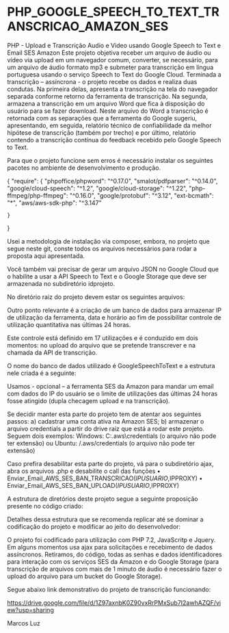 # PHP_GOOGLE_SPEECH_TO_TEXT_TRANSCRICAO_AMAZON_SES
PHP - Upload e Transcrição Audio e Video usando Google Speech to Text e Email SES Amazon
Este projeto objetiva receber um arquivo de áudio ou vídeo via upload em um navegador comum, converter, se necessário, para um arquivo de áudio formato mp3 e submeter para transcrição em língua portuguesa usando o serviço Speech to Text do Google Cloud.
Terminada a transcrição –   assíncrona - o projeto recebe os dados e realiza duas condutas. 
Na primeira delas, apresenta a transcrição na tela do navegador separada conforme retorno da ferramenta de transcrição. 
Na segunda, armazena a transcrição em um arquivo Word que fica à disposição do usuário para se fazer download.  Neste arquivo do Word a transcrição é retornada com as separações que a ferramenta do Google sugeriu, apresentando, em seguida, relatório técnico de confiabilidade da melhor hipótese de transcrição (também por trecho) e por último, relatório contendo a transcrição contínua do feedback recebido pelo Google Speech to Text.

 

Para que o projeto funcione sem erros é necessário instalar os seguintes pacotes no ambiente de desenvolvimento e produção.

{
    "require": {
        "phpoffice/phpword": "^0.17.0",
        "smalot/pdfparser": "^0.14.0",
        "google/cloud-speech": "^1.2",
        "google/cloud-storage": "^1.22",
        "php-ffmpeg/php-ffmpeg": "^0.16.0",
        "google/protobuf": "^3.12",
        "ext-bcmath": "*",
        "aws/aws-sdk-php": "^3.147"
 
    }
}

Usei a metodologia de instalação via composer, embora, no projeto que segue neste git, conste todos os arquivos necessários para rodar a proposta aqui apresentada.

Você também vai precisar de gerar um arquivo JSON no Google Cloud que o habilite a usar a API Speech to Text e o Google Storage que deve ser armazenada no subdiretório idprojeto.

No diretório raiz do projeto devem estar os seguintes arquivos:

 

Outro ponto relevante é a criação de um banco de dados para armazenar IP de utilização da ferramenta, data e horário ao fim de possibilitar controle de utilização quantitativa nas últimas 24 horas. 

Este controle está definido em 17 utilizações e é conduzido em dois momentos: no upload do arquivo que se pretende transcrever e na chamada da API de transcrição. 

O nome do banco de dados utilizado é GoogleSpeechToText e a estrutura nele criada é a seguinte:

 


Usamos - opcional – a ferramenta SES da Amazon para mandar um email  com dados do  IP do usuário se o limite de utilizações das últimas 24 horas fosse atingido (dupla checagem upload e na transcrição).

Se decidir manter esta parte do projeto tem de atentar aos seguintes passos: a) cadastrar uma conta ativa na Amazon SES; b) armazenar o arquivo credentials a partir do drive raiz que está a rodar este projeto. 
Seguem dois exemplos: 
Windows: C:\.aws\credentials (o arquivo não pode ter extensão) ou
Ubuntu: /.aws/credentials  (o arquivo não pode ter extensão)

Caso prefira desabilitar esta parte do projeto, vá para o subdiretório ajax, abra os arquivos .php e desabilite o call das funções 
•	Enviar_Email_AWS_SES_BAN_TRANSCRICAO($IPUSUARIO,$IPPROXY)
•	Enviar_Email_AWS_SES_BAN_UPLOAD($IPUSUARIO,$IPPROXY)


A estrutura de diretórios deste projeto segue a seguinte proposição presente no código criado:

 

Detalhes dessa estrutura que se recomenda replicar até se dominar a codificação do projeto e modificar ao jeito do desenvolvedor:

 

O projeto foi codificado para utilização com PHP 7.2, JavaScritp e Jquery.
Em alguns momentos usa ajax para solicitações e recebimento de dados assíncronos.
Retiramos, do código, todas as senhas e dados identificadores para interação com os serviços SES da Amazon e do Google Storage (para transcrição de arquivos com mais de 1 minuto de áudio é necessário fazer o upload do arquivo para um bucket do Google Storage).

Segue abaixo link demonstrativo do projeto de transcrição funcionando:

https://drive.google.com/file/d/1Z97axnbK0Z90vxRrPMxSub7I2awhAZQF/view?usp=sharing

Marcos Luz
